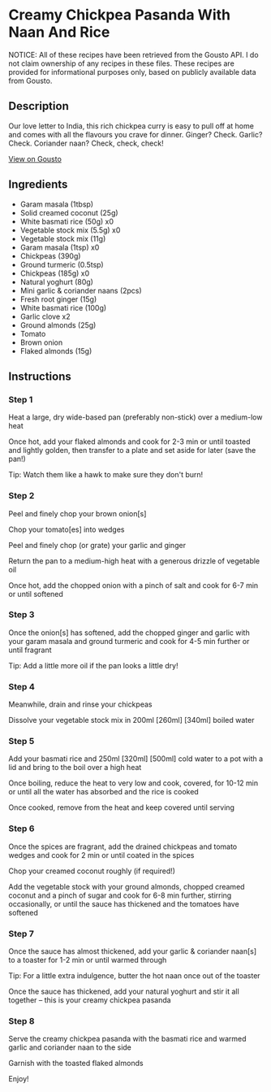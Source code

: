 # Creamy Chickpea Pasanda With Naan And Rice

NOTICE: All of these recipes have been retrieved from the Gousto API. I do not claim ownership of any recipes in these files. These recipes are provided for informational purposes only, based on publicly available data from Gousto.

## Description

Our love letter to India, this rich chickpea curry is easy to pull off at home and comes with all the flavours you crave for dinner. Ginger? Check. Garlic? Check. Coriander naan? Check, check, check! 

[View on Gousto](https://www.gousto.co.uk/recipes/cookbook/creamy-chickpea-pasanda-with-coriander-naan-and-rice)

## Ingredients

- Garam masala (1tbsp)
- Solid creamed coconut (25g)
- White basmati rice (50g) x0
- Vegetable stock mix (5.5g) x0
- Vegetable stock mix (11g)
- Garam masala (1tsp) x0
- Chickpeas (390g)
- Ground turmeric (0.5tsp)
- Chickpeas (185g) x0
- Natural yoghurt (80g)
- Mini garlic & coriander naans (2pcs)
- Fresh root ginger (15g)
- White basmati rice (100g)
- Garlic clove x2
- Ground almonds (25g)
- Tomato
- Brown onion
- Flaked almonds (15g)

## Instructions


### Step 1

Heat a large, dry wide-based pan (preferably non-stick) over a medium-low heat

Once hot, add your flaked almonds and cook for 2-3 min or until toasted and lightly golden, then transfer to a plate and set aside for later (save the pan!)

Tip: Watch them like a hawk to make sure they don't burn!


### Step 2

Peel and finely chop your brown onion[s]

Chop your tomato[es] into wedges

Peel and finely chop (or grate) your garlic and ginger

Return the pan to a medium-high heat with a generous drizzle of vegetable oil

Once hot, add the chopped onion with a pinch of salt and cook for 6-7 min or until softened


### Step 3

Once the onion[s] has softened, add the chopped ginger and garlic with your garam masala and ground turmeric and cook for 4-5 min further or until fragrant

Tip: Add a little more oil if the pan looks a little dry!


### Step 4

Meanwhile, drain and rinse your chickpeas

Dissolve your vegetable stock mix in 200ml <span class="text-purple">[260ml]</span> <span class="text-danger">[340ml]</span> boiled water


### Step 5

Add your basmati rice and 250ml <span class="text-purple">[320ml]</span><span class="text-danger"> [500ml]</span> cold water to a pot with a lid and bring to the boil over a high heat

Once boiling, reduce the heat to very low and cook, covered, for 10-12 min or until all the water has absorbed and the rice is cooked

Once cooked, remove from the heat and keep covered until serving


### Step 6

Once the spices are fragrant, add the drained chickpeas and tomato wedges and cook for 2 min or until coated in the spices

Chop your creamed coconut roughly (if required!)

Add the vegetable stock with your ground almonds, chopped creamed coconut and a pinch of sugar and cook for 6-8 min further, stirring occasionally, or until the sauce has thickened and the tomatoes have softened


### Step 7

Once the sauce has almost thickened, add your garlic & coriander naan[s] to a toaster for 1-2 min or until warmed through

Tip: For a little extra indulgence, butter the hot naan once out of the toaster

Once the sauce has thickened, add your natural yoghurt and stir it all together – this is your creamy chickpea pasanda

### Step 8

Serve the creamy chickpea pasanda with the basmati rice and warmed garlic and coriander naan to the side

Garnish with the toasted flaked almonds

Enjoy!

